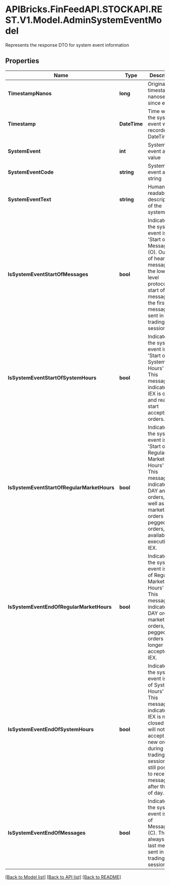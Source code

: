 # APIBricks.FinFeedAPI.STOCKAPI.REST.V1.Model.AdminSystemEventModel
Represents the response DTO for system event information

## Properties

Name | Type | Description | Notes
------------ | ------------- | ------------- | -------------
**TimestampNanos** | **long** | Original timestamp in nanoseconds since epoch | [optional] 
**Timestamp** | **DateTime** | Time when the system event was recorded as DateTime | [optional] 
**SystemEvent** | **int** | System event as byte value | [optional] 
**SystemEventCode** | **string** | System event as string | [optional] 
**SystemEventText** | **string** | Human-readable description of the system event | [optional] 
**IsSystemEventStartOfMessages** | **bool** | Indicates if the system event is &#39;Start of Messages&#39; (O). Outside of heartbeat messages on the lower level protocol,  the start of day message is the first message sent in any trading session. | [optional] 
**IsSystemEventStartOfSystemHours** | **bool** | Indicates if the system event is &#39;Start of System Hours&#39; (S). This message indicates that IEX is open and ready to start accepting orders. | [optional] 
**IsSystemEventStartOfRegularMarketHours** | **bool** | Indicates if the system event is &#39;Start of Regular Market Hours&#39; (R). This message indicates that DAY and GTX orders, as well as market orders and pegged orders,  are available for execution on IEX. | [optional] 
**IsSystemEventEndOfRegularMarketHours** | **bool** | Indicates if the system event is &#39;End of Regular Market Hours&#39; (M). This message indicates that DAY orders, market orders, and pegged orders  are no longer accepted by IEX. | [optional] 
**IsSystemEventEndOfSystemHours** | **bool** | Indicates if the system event is &#39;End of System Hours&#39; (E). This message indicates that IEX is now closed and will not accept  any new orders during this trading session. It is still possible  to receive messages after the end of day. | [optional] 
**IsSystemEventEndOfMessages** | **bool** | Indicates if the system event is &#39;End of Messages&#39; (C). This is always the last message sent in any trading session. | [optional] 

[[Back to Model list]](../../README.md#documentation-for-models) [[Back to API list]](../../README.md#documentation-for-api-endpoints) [[Back to README]](../../README.md)

